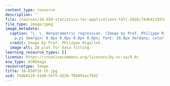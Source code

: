 ```yaml
---
content_type: resource
description: ''
file: /courses/18-650-statistics-for-applications-fall-2016/74db411931d854f5d22678b891acf562_18-650f16-th.jpg
file_type: image/jpeg
image_metadata:
  caption: "\_ \_ Nonparametric regression. (Image by Prof. Philippe Rigollet.)\n\n\
    p.p1 {margin: 0.0px 0.0px 0.0px 0.0px; font: 10.0px Verdana; color: #2d2d2d}"
  credit: Image by Prof. Philippe Rigollet.
  image-alt: 2D plot for data fitting.
learning_resource_types: []
license: https://creativecommons.org/licenses/by-nc-sa/4.0/
ocw_type: OCWImage
resourcetype: Image
title: 18-650f16-th.jpg
uid: 74db4119-31d8-54f5-d226-78b891acf562
---
```

